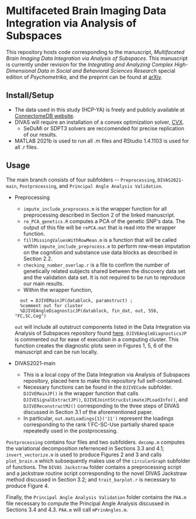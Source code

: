 # Multifaceted Brain Imaging Data Integration via Analysis of Subspaces
This repository hosts code corresponding to the manuscript, *Multifaceted Brain Imaging Data Integration via Analysis of Subspaces*.  This manuscript is currently under revision for the *Integrating and Analyzing Complex High-Dimensional Data in Social and Behavioral Sciences Research* special edition of *Psychometrika*, and the preprint can be found at [arXiv](https://arxiv.org/abs/2408.16791).   

## Install/Setup

- The data used in this study (HCP-YA) is freely and publicly available at [ConnectomeDB website](https://www.humanconnectome.org/study/hcp-young-adult/data-releases).
- DIVAS will require an installation of a convex optimization solver, [CVX](http://cvxr.com/cvx/).
    - SeDuMi or SDPT3 solvers are reccomended for precise replication of our results.
- MATLAB 2021b is used to run all .m files and RStudio 1.4.1103 is used for all .r files.  


## Usage

The main branch consists of four subfolders -- `Preprocessing`, `DIVAS2021-main`, `Postprocessing`, and `Principal Angle Analysis Validation`.  

- Preprocessing  
    - `impute_include_preprocess.m` is the wrapper function for all preprocessing described in Section 2 of the linked manuscript.
    - `re_PCA_genetics.R` computes a PCA of the genetic SNP's data.  The output of this file will be `rePCA.mat` that is read into the wrapper function.
    - `fillMissingValuesWithRowMean.m` is a function that will be called within `impute_include_preprocess.m` to perform row-mean imputation on the cognition and substance use data blocks as described in Section 2.2.
    - `checking_number_overlap.r` is a file to confirm the number of genetically related subjects shared between the discovery data set and the validation data set.  It is not required to be run to reproduce our main results.
    - Within the wrapper function, 
  ```
    out = DJIVEMainJP(datablock, paramstruct) ;
    %comment out for cluster
    %DJIVEAngleDiagnosticJP(datablock, fin_dat, out, 556, "FC,SC,Cog")
  ```
  `out` will include all outstruct components listed in the Data Integration via Analysis of Subspaces repository found [here](https://github.com/jbprothero/DIVAS2021).  `DJIVEAngleDiagnosticsJP` is commented out for ease of execution in a computing cluster.  This function creates the diagnostic plots seen in Figures 1, 5, 6 of the manuscript and can be run locally. 
 
- DIVAS2021-main
    - This is a local copy of the Data Integration via Analysis of Subspaces repository, placed here to make this repository full self-contained.
    - Necessary functions can be found in the `DJIVECode` subfolder.  `DJIVEMainJP()` is the wrapper function that calls `DJIVESignalExtractJP()`, `DJIVEJointStrucEstimateJPLoadInfo()`, and `DJIVEReconstructMJ()` corresponding to the three steps of DIVAS discussed in Section 3.1 of the aforementioned paper.
    - In particular, ```out.matLoadings{1}('11')``` represent the loadings corresponding to the rank 1 FC-SC-Use partially shared space repeatedly used in the postprocessing.  

 

`Postprocessing` contains four files and two subfolders.  `decomp.m` computes the variational decomposition referrenced in Sections 3.3 and 4.1; `invert_vectorize.m` is used to produce Figures 2 and 3 and calls `plot_brain.m` which subsequently makes use of the `circularGraph` subfolder of functions.  The `DIVAS Jackstraw` folder contains a preprocessing script and a jackstraw routine script corresponding to the novel DIVAS Jackstraw method discussed in Section 3.2; and `trait_barplot.r` is necessary to produce Figure 4.  

Finally, the `Principal Angle Analysis Validation` folder contains the `PAA.m` file necessary to compute the Principal Angle Analysis discussed in Sections 3.4 and 4.3.  `PAA.m` will call `mPrinAngles.m`.  




